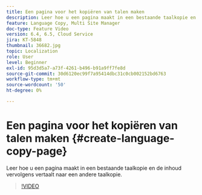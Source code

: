 ```yaml
---
title: Een pagina voor het kopiëren van talen maken
description: Leer hoe u een pagina maakt in een bestaande taalkopie en de inhoud vervolgens vertaalt naar een andere taalkopie.
feature: Language Copy, Multi Site Manager
doc-type: Feature Video
version: 6.4, 6.5, Cloud Service
jira: KT-5848
thumbnail: 36682.jpg
topic: Localization
role: User
level: Beginner
exl-id: 95d3d5a7-a73f-4261-b496-b91a9ff7fe8d
source-git-commit: 30d6120ec99f7a95414dbc31c0cb002152bd6763
workflow-type: tm+mt
source-wordcount: '50'
ht-degree: 0%

---
```


# Een pagina voor het kopiëren van talen maken {#create-language-copy-page}

Leer hoe u een pagina maakt in een bestaande taalkopie en de inhoud vervolgens vertaalt naar een andere taalkopie.

>[!VIDEO](https://video.tv.adobe.com/v/36682?quality=12&learn=on)
